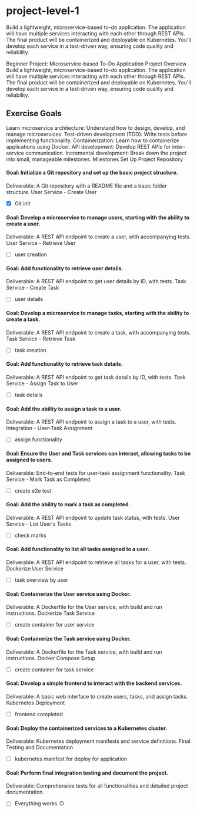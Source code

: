 # project-level-1
Build a lightweight, microservice-based to-do application. The application will have multiple services interacting with each other through REST APIs. The final product will be containerized and deployable on Kubernetes. You'll develop each service in a test-driven way, ensuring code quality and reliability.


Beginner Project: Microservice-based To-Do Application
Project Overview
Build a lightweight, microservice-based to-do application. The application will have multiple services interacting with each other through REST APIs. The final product will be containerized and deployable on Kubernetes. You'll develop each service in a test-driven way, ensuring code quality and reliability.

## Exercise Goals
Learn microservice architecture: Understand how to design, develop, and manage microservices.
Test-driven development (TDD): Write tests before implementing functionality.
Containerization: Learn how to containerize applications using Docker.
API development: Develop REST APIs for inter-service communication.
Incremental development: Break down the project into small, manageable milestones.
Milestones
Set Up Project Repository

#### Goal: Initialize a Git repository and set up the basic project structure. 
Deliverable: A Git repository with a README file and a basic folder structure.
User Service - Create User
- [x] Git init

#### Goal: Develop a microservice to manage users, starting with the ability to create a user.
Deliverable: A REST API endpoint to create a user, with accompanying tests.
User Service - Retrieve User
- [ ] user creation

#### Goal: Add functionality to retrieve user details.
Deliverable: A REST API endpoint to get user details by ID, with tests.
Task Service - Create Task
- [ ] user details

#### Goal: Develop a microservice to manage tasks, starting with the ability to create a task.
Deliverable: A REST API endpoint to create a task, with accompanying tests.
Task Service - Retrieve Task
- [ ] task creation

#### Goal: Add functionality to retrieve task details.
Deliverable: A REST API endpoint to get task details by ID, with tests.
Task Service - Assign Task to User
- [ ] task details

#### Goal: Add the ability to assign a task to a user.
Deliverable: A REST API endpoint to assign a task to a user, with tests.
Integration - User-Task Assignment
- [ ] assign functionality

#### Goal: Ensure the User and Task services can interact, allowing tasks to be assigned to users.
Deliverable: End-to-end tests for user-task assignment functionality.
Task Service - Mark Task as Completed
- [ ] create e2e test

#### Goal: Add the ability to mark a task as completed.
Deliverable: A REST API endpoint to update task status, with tests.
User Service - List User's Tasks
- [ ] check marks

#### Goal: Add functionality to list all tasks assigned to a user.
Deliverable: A REST API endpoint to retrieve all tasks for a user, with tests.
Dockerize User Service
- [ ] task overview by user

#### Goal: Containerize the User service using Docker.
Deliverable: A Dockerfile for the User service, with build and run instructions.
Dockerize Task Service
- [ ] create container for user service

#### Goal: Containerize the Task service using Docker.
Deliverable: A Dockerfile for the Task service, with build and run instructions.
Docker Compose Setup
- [ ] create container for task service

#### Goal: Develop a simple frontend to interact with the backend services.
Deliverable: A basic web interface to create users, tasks, and assign tasks.
Kubernetes Deployment
- [ ] frontend completed

#### Goal: Deploy the containerized services to a Kubernetes cluster.
Deliverable: Kubernetes deployment manifests and service definitions.
Final Testing and Documentation
- [ ] kubernetes manifest for deploy for application

#### Goal: Perform final integration testing and document the project.
Deliverable: Comprehensive tests for all functionalities and detailed project documentation.
- [ ] Everything works :D
